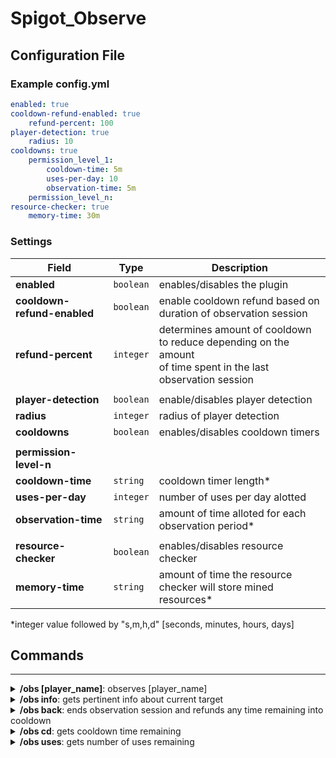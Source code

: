 # Spigot_Observe #


## Configuration File ##


### Example config.yml ###
```yaml
enabled: true
cooldown-refund-enabled: true
    refund-percent: 100
player-detection: true
    radius: 10
cooldowns: true
    permission_level_1: 
        cooldown-time: 5m
        uses-per-day: 10
        observation-time: 5m
    permission_level_n:
resource-checker: true
    memory-time: 30m
 ```
 
 
 ### Settings ###
| Field                         | Type          | Description                                                       |
| ------                        | ------        |  ------                                                           |
| __enabled__                   | ```boolean``` | enables/disables the plugin                                       |
| __cooldown-refund-enabled__   | ```boolean``` | enable cooldown refund based on duration of observation session   |
| __refund-percent__            | ```integer``` | determines amount of cooldown to reduce depending on the amount<br>of time spent in the last observation session |
| | | 
| __player-detection__          | ```boolean``` | enable/disables player detection                                  |
| __radius__                    | ```integer``` | radius of player detection                                        | 
| __cooldowns__                 | ```boolean``` | enables/disables cooldown timers                                  |
| | | 
| __permission-level-n__        |               |                                                                   |
| __cooldown-time__             | ```string```  | cooldown timer length*  |
| __uses-per-day__              | ```integer``` | number of uses per day alotted                                    |
| __observation-time__          | ```string```  | amount of time alloted for each observation period*
| | | 
| __resource-checker__          | ```boolean``` | enables/disables resource checker                                 | 
| __memory-time__               | ```string```  | amount of time the resource checker will store mined resources*   |

*integer value followed by "s,m,h,d" [seconds, minutes, hours, days]


## Commands ##
----

<details>
    <summary><b>/obs [player_name]</b>: observes [player_name]</summary>
    <p>
        1) Saves player state <br>
        2) Replaces inventory with [Spectator Inventory](#spectator-inventory) <br> 
        3) Starts [Observation Session](#observation-session) and targets the player inputted <br>
        4) Starts timer
    </p>
</details>

<details>
    <summary><b>/obs info</b>: gets pertinent info about current target</summary>
    <p>
        1) Gets number of precious resources mined by target in past "memory-time" time <br>
        2) Gets amount of time player has been online
    </p>
</details>

<details>
    <summary><b>/obs back</b>: ends observation session and refunds any time remaining into cooldown</summary>
    <p>
        1) Sends observer back to previous location and restores their player state <br>
        2) refunds a percentage of the cooldown timer based off of time spent in observation <br> <code> refund = refund-percent * ((time_spent_observing / observation-time) * cooldown-time)) </code>
    </p>
</details>

<details>
    <summary><b>/obs cd</b>: gets cooldown time remaining</summary>
    <p>Straightforward lol. Gets the amount of time left in the user's cooldown timer</p>
</details>

<details>
    <summary><b>/obs uses</b>: gets number of uses remaining</summary>
    <p>Gets number of uses remaining</p>
</details>
